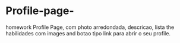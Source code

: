 # Profile-page-
homework Profile Page, com photo arredondada, descricao, lista the habilidades com images and botao tipo link para abrir o seu profile.
